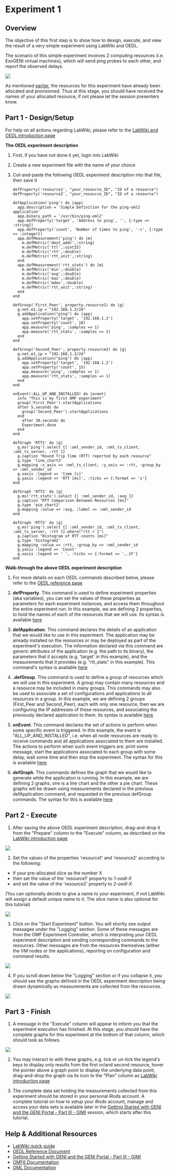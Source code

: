 # Experiment 1

## Overview

The objective of this first step is to show how to design, execute, and view the result of a very simple experiment using LabWiki and OEDL.

The scenario of this simple experiment involves 2 computing resources (i.e. ExoGENI virtual machines), which will send ping probes to each other, and report the observed delays.

<img src="https://raw.github.com/mytestbed/gec_demos_tutorial/master/gec18_tutorial/part1/exp1_overview.png">

As mentioned [earlier](http://groups.geni.net/geni/wiki/GEC18Agenda/LabWikiAndOEDL#Pre-Requisites), the resources for this experiment have already been allocated and provisioned. Thus at this stage, you should have received the names of your allocated resource, if not please let the session presenters know. 

## Part 1 - Design/Setup 

For help on all actions regarding LabWiki, please refer to the [LabWiki and OEDL introduction page](http://groups.geni.net/geni/wiki/GEC18Agenda/LabWikiAndOEDL/Introduction)

**The OEDL experiment description**

1. First, if you have not done it yet, login into LabWiki
2. Create a new experiment file with the name of your choice
3. Cut-and-paste the following OEDL experiment description into that file, then save it

       defProperty('resource1', "your_resource_ID", "ID of a resource")
       defProperty('resource2', "your_resource_ID", "ID of a resource")

       defApplication('ping') do |app|
         app.description = 'Simple Definition for the ping-oml2 application'
         app.binary_path = '/usr/bin/ping-oml2'
         app.defProperty('target', 'Address to ping', '', {:type => :string})
         app.defProperty('count', 'Number of times to ping', '-c', {:type => :integer})
         app.defMeasurement('ping') do |m|
           m.defMetric('dest_addr',:string)
           m.defMetric('ttl',:uint32)
           m.defMetric('rtt',:double)
           m.defMetric('rtt_unit',:string)
         end
         app.defMeasurement('rtt_stats') do |m|
           m.defMetric('min',:double)
           m.defMetric('avg',:double)
           m.defMetric('max',:double)
           m.defMetric('mdev',:double)
           m.defMetric('rtt_unit',:string)
         end
       end

       defGroup('First_Peer', property.resource1) do |g|
         g.net.e1.ip = "192.168.1.2/24"
         g.addApplication("ping") do |app|
           app.setProperty('target', '192.168.1.3')
           app.setProperty('count', 10)
           app.measure('ping', :samples => 1)
           app.measure('rtt_stats', :samples => 1)
         end
       end
         
       defGroup('Second_Peer', property.resource2) do |g|
         g.net.e1.ip = "192.168.1.3/24"
         g.addApplication("ping") do |app|
           app.setProperty('target', '192.168.1.2')
           app.setProperty('count', 15)
           app.measure('ping', :samples => 1)
           app.measure('rtt_stats', :samples => 1)
         end
       end

       onEvent(:ALL_UP_AND_INSTALLED) do |event|
         info "This is my first OMF experiment"
         group('First_Peer').startApplications
         after 5.seconds do
           group('Second_Peer').startApplications
         end
           after 30.seconds do
           Experiment.done
         end
       end

       defGraph 'RTT1' do |g|
         g.ms('ping').select {[ :oml_sender_id, :oml_ts_client, :oml_ts_server, :rtt ]}
         g.caption "Round Trip Time (RTT) reported by each resource"
         g.type 'line_chart3'
         g.mapping :x_axis => :oml_ts_client, :y_axis => :rtt, :group_by => :oml_sender_id
         g.xaxis :legend => 'time [s]'
         g.yaxis :legend => 'RTT [ms]', :ticks => {:format => 's'}
       end

       defGraph 'RTT2' do |g|
         g.ms('rtt_stats').select {[ :oml_sender_id, :avg ]}
         g.caption "RTT Comparison Between Resources [ms]"
         g.type 'pie_chart2'
         g.mapping :value => :avg, :label => :oml_sender_id
       end

       defGraph 'RTT3' do |g|
         g.ms('ping').select {[ :oml_sender_id, :oml_ts_client, :oml_ts_server, :rtt ]}.where("rtt < 1")
         g.caption "Histogram of RTT counts [ms]"
         g.type 'histogram2'
         g.mapping :value => :rtt, :group_by => :oml_sender_id
         g.yaxis :legend => 'Count'
         g.xaxis :legend => ' ', :ticks => {:format => ',.2f'}
       end


**Walk-through the above OEDL experiment description**

1. For more details on each OEDL commands described below, please refer to the [OEDL reference page](http://mytestbed.net/projects/omf6/wiki/OEDLOMF6)

2. **defProperty**. This command is used to define experiment properties (aka variables), you can set the values of these properties as parameters for each experiment instances, and access them throughout the entire experiment run. In this example, we are defining 2 properties, to hold the names of each of the resources that we will use. Its syntax is available [here](http://mytestbed.net/projects/omf6/wiki/OEDLOMF6#defProperty-38-property)

3. **defApplication**. This command declares the details of an application that we would like to use in this experiment. The application may be already installed on the resources or may be deployed as part of the experiment's execution. The information declared via this command are generic attributes of the application (e.g. the path to its binary), the parameters that it accepts (e.g. 'target' in this example), and the measurements that it provides (e.g. "rtt_stats" in this example). This command's syntax is available [here](http://mytestbed.net/projects/omf6/wiki/OEDLOMF6#defApplication)

4. **.defGroup**. This command is used to define a group of resources which we will use in this experiment. A group may contain many resources and a resource may be included in many groups. This commands may also be used to associate a set of configurations and applications to all resources in a group. In this example, we are defining 2 groups (First_Peer and Second_Peer), each with only one resource, then we are configuring the IP addresses of these resources, and associating the previously declared application to them. Its syntax is available [here](http://mytestbed.net/projects/omf6/wiki/OEDLOMF6#defGroup)

5. **onEvent**. This command declares the set of actions to perform when some specific event is triggered. In this example, the event is "ALL_UP_AND_INSTALLED", i.e. when all node resources are ready to receive commands and all applications associated to them are installed. The actions to perform when such event triggers are: print some message, start the applications associated to each group with some delay, wait some time and then stop the experiment. The syntax for this is available [here](http://mytestbed.net/projects/omf6/wiki/OEDLOMF6#onEvent.)
6. **defGraph**. This commands defines the graph that we would like to generate while the application is running. In this example, we are defining 2 graphs, one is a line chart and the other a pie chart. These graphs will be drawn using measurements declared in the previous defApplication command, and requested in the previous defGroup commands. The syntax for this is available [here](http://mytestbed.net/projects/omf6/wiki/OEDLOMF6#defGraph)


## Part 2 - Execute

1. After saving the above OEDL experiment description, drag-and-drop it from the "Prepare" column to the "Execute" column, as described on the [LabWiki introduction page]([http://groups.geni.net/geni/wiki/GEC18Agenda/LabWikiAndOEDL/Introduction#Execute)

<img src="https://raw.github.com/mytestbed/gec_demos_tutorial/master/gec18_tutorial/part1/labwiki_exp1_1.png">

2. Set the values of the properties 'resource1' and 'resource2' according to the following:
  * if your pre-allocated slice as the number X
  * then set the value of the 'resource1' property to *1-oedl-X*
  * and set the value of the 'resource2' property to *2-oedl-X*

(You can optionally decide to give a name to your experiment, if not LabWiki will assign a default unique name to it. The slice name is also optional for this tutorial)

<img src="https://raw.github.com/mytestbed/gec_demos_tutorial/master/gec18_tutorial/part1/labwiki_exp1_2.png">

3. Click on the "Start Experiment" button. You will shortly see output messages under the "Logging" section. Some of these messages are from the OMF Experiment Controller, which is interpreting your OEDL experiment description and sending corresponding commands to the resources. Other messages are from the resources themselves (either the VM nodes or the applications), reporting on configuration and command results.

<img src="https://raw.github.com/mytestbed/gec_demos_tutorial/master/gec18_tutorial/part1/labwiki_exp1_3.png">

4. If you scroll down below the "Logging" section or if you collapse it, you should see the graphs defined in the OEDL experiment description being drawn dynamically as measurements are collected from the resources.

<img src="https://raw.github.com/mytestbed/gec_demos_tutorial/master/gec18_tutorial/part1/labwiki_exp1_4.png">


## Part 3 - Finish

1. A message in the "Execute" column will appear to inform you that the experiment execution has finished. At this stage, you should have the complete graphs for this experiment at the bottom of that column, which should look as follows.

<img src="https://raw.github.com/mytestbed/gec_demos_tutorial/master/gec18_tutorial/part1/labwiki_exp1_5.png">

2. You may interact to with these graphs, e.g. tick or un-tick the legend's keys to display only results from the first or/and second resource, hover the pointer above a graph point to display the underlying data point, drag-and-drop the graph via its icon to the "Plan" column as [LabWiki introduction page](http://groups.geni.net/geni/wiki/GEC18Agenda/LabWikiAndOEDL/Introduction#Execute)

3. The complete data set holding the measurements collected from this experiment should be stored in your personal iRods account. A complete tutorial on how to setup your iRods account, manage and access your data sets is available later in the [Getting Started with GENI and the GENI Portal - Part III - GIMI](http://groups.geni.net/geni/wiki/GEC18Agenda/GettingStartedWithGENI_III_GIMI) session, which starts after this tutorial.


## Help & Additional Resources

 * [LabWiki quick guide](http://groups.geni.net/geni/wiki/GEC18Agenda/LabWikiAndOEDL/Introduction)
 * [OEDL Reference Document](http://mytestbed.net/projects/omf6/wiki/OEDLOMF6)
 * [Getting Started with GENI and the GENI Portal - Part III - GIMI](http://groups.geni.net/geni/wiki/GEC18Agenda/GettingStartedWithGENI_III_GIMI)
 * [OMF6 Documentation](http://mytestbed.net/projects/omf6/wiki/Wiki)
 * [OML Documentation](http://oml.mytestbed.net/projects/oml/wiki)
